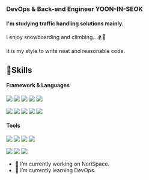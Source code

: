 ### DevOps & Back-end Engineer YOON-IN-SEOK
#### I'm studying traffic handling solutions mainly.


I enjoy snowboarding and climbing.. 🏂🧗

It is my style to write neat and reasonable code.

## 💪Skills

#### Framework & Languages

<p>
<img src="https://img.shields.io/badge/Node.js-339933?style=flat-square&logo=Node.js&logoColor=white"/>
<img src="https://img.shields.io/badge/Spring-6DB33F?style=flat-square&logo=Spring&logoColor=white"/>
<img src="https://img.shields.io/badge/Docker-2496ED?style=flat-square&logo=Docker&logoColor=white"/>
<img src="https://img.shields.io/badge/Kubernetes-326CE5?style=flat-square&logo=Kubernetes&logoColor=white"/>
<img src="https://img.shields.io/badge/.NET-512BD4?style=flat-square&logo=.NET&logoColor=white"/>
</p>
<p>
 <img src="https://img.shields.io/badge/JavaScript-F7DF1E?style=flat-square&logo=JavaScript&logoColor=white"/>
 <img src="https://img.shields.io/badge/Python-3776AB?style=flat-square&logo=Python&logoColor=white"/>
 <img src="https://img.shields.io/badge/FastAPI-009688?style=flat-square&logo=FastAPI&logoColor=white"/>
 <img src="https://img.shields.io/badge/C-A8B9CC?style=flat-square&logoColor=white"/>
 <img src="https://img.shields.io/badge/C++-00599C?style=flat-square&logo=C++&logoColor=white"/>
</p>


#### Tools


<p>
  <img src="https://img.shields.io/badge/IntelliJ IDEA-000000?style=flat-square&logo=IntelliJ IDEA&logoColor=white"/>
  <img src="https://img.shields.io/badge/PyCharm-000000?style=flat-square&logo=PyCharm&logoColor=white"/>
 <img src="https://img.shields.io/badge/Rider-000000?style=flat-square&logo=Rider&logoColor=white"/>
 <img src="https://img.shields.io/badge/Firebase-FFCA28?style=flat-square&logo=Firebase&logoColor=white"/>
 
</p>
<p>
 <img src="https://img.shields.io/badge/Amazon ECS-FF9900?style=flat-square&logo=Amazon ECS&logoColor=white"/>
 <img src="https://img.shields.io/badge/Amazon S3-569A31?style=flat-square&logo=Amazon S3&logoColor=white"/>
 <img src="https://img.shields.io/badge/WireGuard-88171A?style=flat-square&logo=WireGuard&logoColor=white"/>
 </p>

- 🔭 I’m currently working on NoriSpace. 
- 🌱 I’m currently learning DevOps. 


<!--
**xjwl0305/xjwl0305** is a ✨ _special_ ✨ repository because its `README.md` (this file) appears on your GitHub profile.

Here are some ideas to get you started:

- 🔭 I’m currently working on ...
- 🌱 I’m currently learning ...
- 👯 I’m looking to collaborate on ...
- 🤔 I’m looking for help with ...
- 💬 Ask me about ...
- 📫 How to reach me: ...
- 😄 Pronouns: ...
- ⚡ Fun fact: ...
-->



